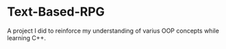 # Text-Based-RPG
A project I did to reinforce my understanding of varius OOP concepts while learning C++.
